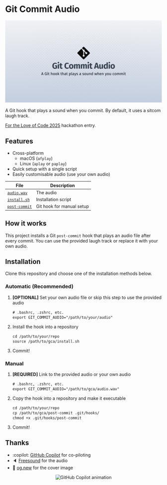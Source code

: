 # Git Commit Audio

![Cover image](./cover.svg)

A Git hook that plays a sound when you commit. By default, it uses a sitcom laugh track.

[For the Love of Code 2025](https://github.blog/open-source/for-the-love-of-code-2025) hackathon entry.

## Features
- Cross-platform
  - macOS (`afplay`)
  - Linux (`aplay` or `paplay`)
- Quick setup with a single script
- Easily customisable audio (use your own audio)

| File | Description |
| - | - |
| [`audio.wav`](/audio.wav) | The audio |
| [`install.sh`](./install.sh) | Installation script |
| [`post-commit`](./post-commit) | Git hook for manual setup |

## How it works

This project installs a Git `post-commit` hook that plays an audio file after every commit. You can use the provided laugh track or replace it with your own audio.

## Installation

Clone this repository and choose one of the installation methods below.

### Automatic (Recommended)

1. **[OPTIONAL]** Set your own audio file or skip this step to use the provided audio

   ```shell
   # .bashrc, .zshrc, etc.
   export GIT_COMMIT_AUDIO="/path/to/your/audio"
   ```

1. Install the hook into a repository

   ```shell
   cd /path/to/your/repo
   source /path/to/gca/install.sh
   ```

1. Commit!

### Manual

1. **[REQUIRED]** Link to the provided audio or your own audio

   ```shell
   # .bashrc, .zshrc, etc.
   export GIT_COMMIT_AUDIO="/path/to/gca/audio.wav"
   ```

1. Copy the hook into a repository and make it executable

   ```shell
   cd /path/to/your/repo
   cp /path/to/gca/post-commit .git/hooks/
   chmod +x .git/hooks/post-commit
   ```

1. Commit!

## Thanks

- :copilot: [GitHub Copilot](https://github.com/copilot) for co-piloting
- 🔈 [Freesound](https://freesound.org/people/deleted_user_2104797/sounds/324894) for the audio
- 📔 [og.new](https://og.new) for the cover image

<div align="center">
<img src="https://github.blog/wp-content/uploads/2025/05/leereilly-copilot.gif?resize=250%2C315" alt="GitHub Copilot animation" width="250" height="315">
</div>
